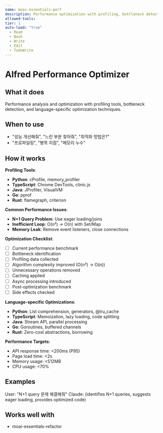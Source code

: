 ```yaml
---
name: moai-essentials-perf
description: Performance optimization with profiling, bottleneck detection, and tuning strategies
allowed-tools:
tier: 1
auto-load: "true"
  - Read
  - Bash
  - Write
  - Edit
  - TodoWrite
---
```


# Alfred Performance Optimizer

## What it does

Performance analysis and optimization with profiling tools, bottleneck detection, and language-specific optimization techniques.

## When to use

- "성능 개선해줘", "느린 부분 찾아줘", "최적화 방법은?"
- "프로파일링", "병목 지점", "메모리 누수"

## How it works

**Profiling Tools**:
- **Python**: cProfile, memory_profiler
- **TypeScript**: Chrome DevTools, clinic.js
- **Java**: JProfiler, VisualVM
- **Go**: pprof
- **Rust**: flamegraph, criterion

**Common Performance Issues**:
- **N+1 Query Problem**: Use eager loading/joins
- **Inefficient Loop**: O(n²) → O(n) with Set/Map
- **Memory Leak**: Remove event listeners, close connections

**Optimization Checklist**:
- [ ] Current performance benchmark
- [ ] Bottleneck identification
- [ ] Profiling data collected
- [ ] Algorithm complexity improved (O(n²) → O(n))
- [ ] Unnecessary operations removed
- [ ] Caching applied
- [ ] Async processing introduced
- [ ] Post-optimization benchmark
- [ ] Side effects checked

**Language-specific Optimizations**:
- **Python**: List comprehension, generators, @lru_cache
- **TypeScript**: Memoization, lazy loading, code splitting
- **Java**: Stream API, parallel processing
- **Go**: Goroutines, buffered channels
- **Rust**: Zero-cost abstractions, borrowing

**Performance Targets**:
- API response time: <200ms (P95)
- Page load time: <2s
- Memory usage: <512MB
- CPU usage: <70%

## Examples

User: "N+1 query 문제 해결해줘"
Claude: (identifies N+1 queries, suggests eager loading, provides optimized code)
## Works well with

- moai-essentials-refactor
